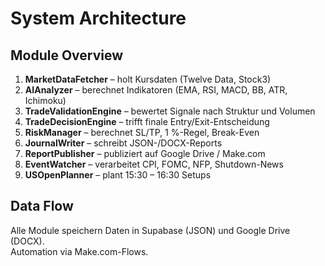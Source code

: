 # System Architecture

## Module Overview
1. **MarketDataFetcher** – holt Kursdaten (Twelve Data, Stock3)
2. **AIAnalyzer** – berechnet Indikatoren (EMA, RSI, MACD, BB, ATR, Ichimoku)
3. **TradeValidationEngine** – bewertet Signale nach Struktur und Volumen
4. **TradeDecisionEngine** – trifft finale Entry/Exit-Entscheidung
5. **RiskManager** – berechnet SL/TP, 1 %-Regel, Break-Even
6. **JournalWriter** – schreibt JSON-/DOCX-Reports
7. **ReportPublisher** – publiziert auf Google Drive / Make.com
8. **EventWatcher** – verarbeitet CPI, FOMC, NFP, Shutdown-News
9. **USOpenPlanner** – plant 15:30 – 16:30 Setups

## Data Flow
Alle Module speichern Daten in Supabase (JSON) und Google Drive (DOCX).  
Automation via Make.com-Flows.
